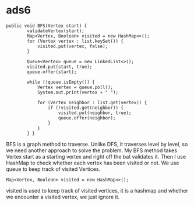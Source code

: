 # ads6
```
public void BFS(Vertex start) {
        validateVertex(start);
        Map<Vertex, Boolean> visited = new HashMap<>();
        for (Vertex vertex : list.keySet()) {
            visited.put(vertex, false);
        }

        Queue<Vertex> queue = new LinkedList<>();
        visited.put(start, true);
        queue.offer(start);

        while (!queue.isEmpty()) {
            Vertex vertex = queue.poll();
            System.out.print(vertex + " ");

            for (Vertex neighbor : list.get(vertex)) {
                if (!visited.get(neighbor)) {
                    visited.put(neighbor, true);
                    queue.offer(neighbor);
                }
            }
        } }
```
BFS is a graph method to traverse. Unlike DFS, it traverses level by level, so we need another approach to solve the problem. My BFS method takes Vertex start as a starting
vertex and right off the bat validates it. Then I use HashMap to check whether each vertex has been visited or not. We use queue to keep track of visited Vertices. 
```
Map<Vertex, Boolean> visited = new HashMap<>();
```
visited is used to keep track of visited vertices, it is a hashmap and whether we encounter a visited vertex, we just ignore it.
